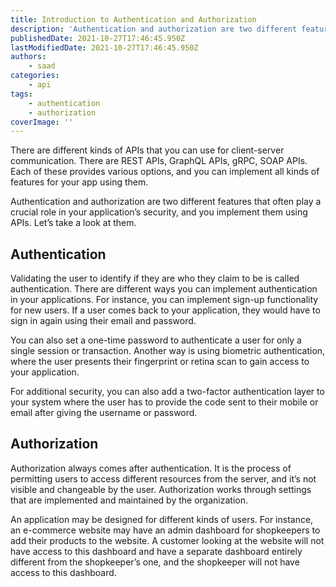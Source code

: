 ```yaml
---
title: Introduction to Authentication and Authorization
description: 'Authentication and authorization are two different features that often play a crucial role in your application’s security, and you implement them using APIs.'
publishedDate: 2021-10-27T17:46:45.950Z
lastModifiedDate: 2021-10-27T17:46:45.950Z
authors:
    - saad
categories:
    - api
tags:
    - authentication
    - authorization
coverImage: ''
---
```


<Lead>
	There are different kinds of APIs that you can use for client-server
	communication. There are REST APIs, GraphQL APIs, gRPC, SOAP APIs. Each of
	these provides various options, and you can implement all kinds of features
	for your app using them.
</Lead>

Authentication and authorization are two different features that often play a crucial role in your application’s security, and you implement them using APIs. Let’s take a look at them.

## Authentication

Validating the user to identify if they are who they claim to be is called authentication. There are different ways you can implement authentication in your applications. For instance, you can implement sign-up functionality for new users. If a user comes back to your application, they would have to sign in again using their email and password.

You can also set a one-time password to authenticate a user for only a single session or transaction. Another way is using biometric authentication, where the user presents their fingerprint or retina scan to gain access to your application.

For additional security, you can also add a two-factor authentication layer to your system where the user has to provide the code sent to their mobile or email after giving the username or password.

## Authorization

Authorization always comes after authentication. It is the process of permitting users to access different resources from the server, and it’s not visible and changeable by the user. Authorization works through settings that are implemented and maintained by the organization.

An application may be designed for different kinds of users. For instance, an e-commerce website may have an admin dashboard for shopkeepers to add their products to the website. A customer looking at the website will not have access to this dashboard and have a separate dashboard entirely different from the shopkeeper’s one, and the shopkeeper will not have access to this dashboard.
